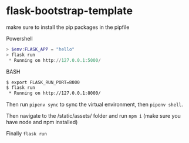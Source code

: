 # flask-bootstrap-template

makre sure to install the pip packages in the pipfile

Powershell
``` powershell
> $env:FLASK_APP = "hello"
> flask run
 * Running on http://127.0.0.1:5000/
 ```

BASH
```bash
$ export FLASK_RUN_PORT=8000
$ flask run
 * Running on http://127.0.0.1:8000/
 ```

Then run ```pipenv sync``` to sync the virtual environment, then ```pipenv shell```.

Then navigate to the /static/assets/ folder and run ```npm i``` (make sure you have node and npm installed)

Finally ```flask run```

